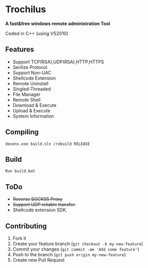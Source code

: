Trochilus
========

**A fast&free windows remote administration Tool**

Coded in C++ (using VS2010)

Features
---
* Support TCP(RSA),UDP(RSA),HTTP,HTTPS
* Serilize Protocol
* Support Non-UAC
* Shellcode Extension
* Remote Uninstall
* Singled-Threaded
* File Manager
* Remote Shell
* Download & Execute
* Upload & Execute
* System Information

Compiling
---
	devenv.exe build.sln /rebuild RELEASE

Build
---
	Run build.bat

ToDo
---
* ~~Reverse SOCKS5 Proxy~~
* ~~Support UDP reliable transfer.~~
* Shellcode extension SDK.

Contributing
---
1. Fork it
2. Create your feature branch (`git checkout -b my-new-feature`)
3. Commit your changes (`git commit -am 'Add some feature'`)
4. Push to the branch (`git push origin my-new-feature`)
5. Create new Pull Request